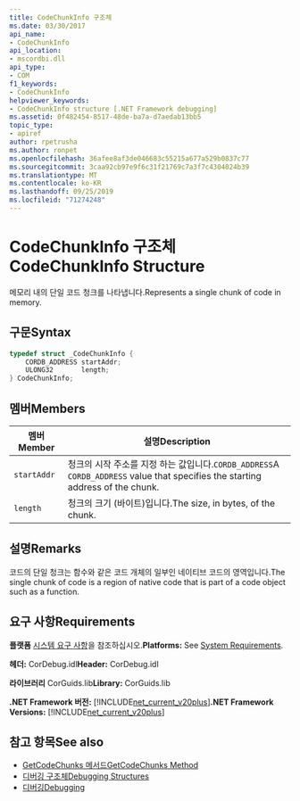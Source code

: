 ```yaml
---
title: CodeChunkInfo 구조체
ms.date: 03/30/2017
api_name:
- CodeChunkInfo
api_location:
- mscordbi.dll
api_type:
- COM
f1_keywords:
- CodeChunkInfo
helpviewer_keywords:
- CodeChunkInfo structure [.NET Framework debugging]
ms.assetid: 0f482454-8517-48de-ba7a-d7aedab13bb5
topic_type:
- apiref
author: rpetrusha
ms.author: ronpet
ms.openlocfilehash: 36afee8af3de046683c55215a677a529b0837c77
ms.sourcegitcommit: 3caa92cb97e9f6c31f21769c7a3f7c4304024b39
ms.translationtype: MT
ms.contentlocale: ko-KR
ms.lasthandoff: 09/25/2019
ms.locfileid: "71274248"
---
```

# <a name="codechunkinfo-structure"></a><span data-ttu-id="cd9f5-102">CodeChunkInfo 구조체</span><span class="sxs-lookup"><span data-stu-id="cd9f5-102">CodeChunkInfo Structure</span></span>

<span data-ttu-id="cd9f5-103">메모리 내의 단일 코드 청크를 나타냅니다.</span><span class="sxs-lookup"><span data-stu-id="cd9f5-103">Represents a single chunk of code in memory.</span></span>  
  
## <a name="syntax"></a><span data-ttu-id="cd9f5-104">구문</span><span class="sxs-lookup"><span data-stu-id="cd9f5-104">Syntax</span></span>  
  
```cpp  
typedef struct _CodeChunkInfo {  
    CORDB_ADDRESS startAddr;  
    ULONG32       length;  
} CodeChunkInfo;  
```  
  
## <a name="members"></a><span data-ttu-id="cd9f5-105">멤버</span><span class="sxs-lookup"><span data-stu-id="cd9f5-105">Members</span></span>  
  
|<span data-ttu-id="cd9f5-106">멤버</span><span class="sxs-lookup"><span data-stu-id="cd9f5-106">Member</span></span>|<span data-ttu-id="cd9f5-107">설명</span><span class="sxs-lookup"><span data-stu-id="cd9f5-107">Description</span></span>|  
|------------|-----------------|  
|`startAddr`|<span data-ttu-id="cd9f5-108">청크의 시작 주소를 지정 하는 값입니다.`CORDB_ADDRESS`</span><span class="sxs-lookup"><span data-stu-id="cd9f5-108">A `CORDB_ADDRESS` value that specifies the starting address of the chunk.</span></span>|  
|`length`|<span data-ttu-id="cd9f5-109">청크의 크기 (바이트)입니다.</span><span class="sxs-lookup"><span data-stu-id="cd9f5-109">The size, in bytes, of the chunk.</span></span>|  
  
## <a name="remarks"></a><span data-ttu-id="cd9f5-110">설명</span><span class="sxs-lookup"><span data-stu-id="cd9f5-110">Remarks</span></span>  
 <span data-ttu-id="cd9f5-111">코드의 단일 청크는 함수와 같은 코드 개체의 일부인 네이티브 코드의 영역입니다.</span><span class="sxs-lookup"><span data-stu-id="cd9f5-111">The single chunk of code is a region of native code that is part of a code object such as a function.</span></span>  
  
## <a name="requirements"></a><span data-ttu-id="cd9f5-112">요구 사항</span><span class="sxs-lookup"><span data-stu-id="cd9f5-112">Requirements</span></span>  
 <span data-ttu-id="cd9f5-113">**플랫폼** [시스템 요구 사항](../../get-started/system-requirements.md)을 참조하십시오.</span><span class="sxs-lookup"><span data-stu-id="cd9f5-113">**Platforms:** See [System Requirements](../../get-started/system-requirements.md).</span></span>  
  
 <span data-ttu-id="cd9f5-114">**헤더:** CorDebug.idl</span><span class="sxs-lookup"><span data-stu-id="cd9f5-114">**Header:** CorDebug.idl</span></span>  
  
 <span data-ttu-id="cd9f5-115">**라이브러리** CorGuids.lib</span><span class="sxs-lookup"><span data-stu-id="cd9f5-115">**Library:** CorGuids.lib</span></span>  
  
 <span data-ttu-id="cd9f5-116">**.NET Framework 버전:** [!INCLUDE[net_current_v20plus](../../../../includes/net-current-v20plus-md.md)]</span><span class="sxs-lookup"><span data-stu-id="cd9f5-116">**.NET Framework Versions:** [!INCLUDE[net_current_v20plus](../../../../includes/net-current-v20plus-md.md)]</span></span>  
  
## <a name="see-also"></a><span data-ttu-id="cd9f5-117">참고 항목</span><span class="sxs-lookup"><span data-stu-id="cd9f5-117">See also</span></span>

- [<span data-ttu-id="cd9f5-118">GetCodeChunks 메서드</span><span class="sxs-lookup"><span data-stu-id="cd9f5-118">GetCodeChunks Method</span></span>](icordebugcode2-getcodechunks-method.md)
- [<span data-ttu-id="cd9f5-119">디버깅 구조체</span><span class="sxs-lookup"><span data-stu-id="cd9f5-119">Debugging Structures</span></span>](debugging-structures.md)
- [<span data-ttu-id="cd9f5-120">디버깅</span><span class="sxs-lookup"><span data-stu-id="cd9f5-120">Debugging</span></span>](index.md)
